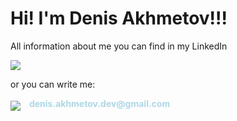 # Hi! I'm Denis Akhmetov!!!
<p>All information about me you can find in my LinkedIn</p>
<div>
<a href="https://www.linkedin.com/in/%D0%B4%D0%B5%D0%BD%D0%B8%D1%81-%D0%B0%D1%85%D0%BC%D0%B5%D1%82%D0%BE%D0%B2-80b7661b5/">
<img src="https://img.shields.io/badge/LinkedIn-0077B5?style=for-the-badge&logo=linkedin&logoColor=white">
</a><br>
</div>
<p>or you can write me:</p>
<div>
        <img src="https://img.shields.io/badge/Gmail-D14836?style=for-the-badge&logo=gmail&logoColor=white">
        <strong style="color: lightblue; vertical-align: super; margin-left: 10px"> denis.akhmetov.dev@gmail.com</strong>
</div>
